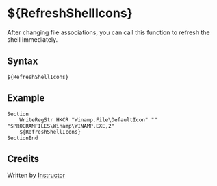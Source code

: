 # ${RefreshShellIcons}

After changing file associations, you can call this function to refresh the shell immediately.

## Syntax

    ${RefreshShellIcons}

## Example

    Section
        WriteRegStr HKCR "Winamp.File\DefaultIcon" "" "$PROGRAMFILES\Winamp\WINAMP.EXE,2"
        ${RefreshShellIcons}
    SectionEnd

## Credits

Written by [Instructor][1]

[1]: http://nsis.sourceforge.net/User:Instructor
